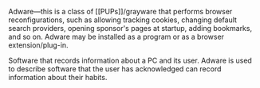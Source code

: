 Adware—this is a class of [[PUPs]]/grayware that performs browser reconfigurations, such as allowing tracking cookies, changing default search providers, opening sponsor's pages at startup, adding bookmarks, and so on. Adware may be installed as a program or as a browser extension/plug-in.

Software that records information about a PC and its user. Adware is used to describe software that the user has acknowledged can record information about their habits.